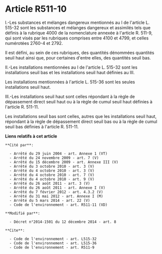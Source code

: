 # Article R511-10

I.-Les substances et mélanges dangereux mentionnés au I de l'article L. 515-32 sont les substances et mélanges dangereux et
assimilés tels que définis à la rubrique 4000 de la nomenclature annexée à l'article R. 511-9, qui sont visés par les
rubriques comprises entre 4100 et 4799, et celles numérotées 2760-4 et 2792. 

Il est défini, au sein de ces rubriques, des quantités dénommées quantités seuil haut ainsi que, pour certaines d'entre
elles, des quantités seuil bas. 

II.-Les installations mentionnées au I de l'article L. 515-32 sont les installations seuil bas et les installations seuil
haut définies au III. 

Les installations mentionnées à l'article L. 515-36 sont les seules installations seuil haut. 

III.-Les installations seuil haut sont celles répondant à la règle de dépassement direct seuil haut ou à la règle de cumul
seuil haut définies à l'article R. 511-11. 

Les installations seuil bas sont celles, autres que les installations seuil haut, répondant à la règle de dépassement direct
seuil bas ou à la règle de cumul seuil bas définies à l'article R. 511-11.

**Liens relatifs à cet article**

	**Cité par**:

	  - Arrêté du 29 juin 2004 - art. Annexe 1 (VT)
	  - Arrêté du 24 novembre 2009 - art. 7 (V)
	  - Arrêté du 15 décembre 2009 - art. Annexe III (V)
	  - Arrêté du 3 octobre 2010 - art. 3 (V)
	  - Arrêté du 4 octobre 2010 - art. 3 (V)
	  - Arrêté du 4 octobre 2010 - art. 7 (V)
	  - Arrêté du 4 octobre 2010 - art. 9 (V)
	  - Arrêté du 26 août 2011 - art. 3 (V)
	  - Arrêté du 26 août 2011 - art. Annexe I (V)
	  - Arrêté du 7 février 2012 - art. 4.3.2 (V)
	  - Arrêté du 31 mai 2012 - art. Annexe I (M)
	  - Arrêté du 5 mars 2014 - art. 22 (V)
	  - Code de l'environnement - art. R511-11 (VD)

	**Modifié par**:

	  - Décret n°2014-1501 du 12 décembre 2014 - art. 8

	**Cite**:

	  - Code de l'environnement - art. L515-32
	  - Code de l'environnement - art. L515-36
	  - Code de l'environnement - art. R511-9

